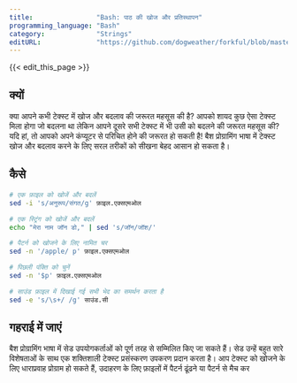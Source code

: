 ```yaml
---
title:                "Bash: पाठ की खोज और प्रतिस्थापन"
programming_language: "Bash"
category:             "Strings"
editURL:              "https://github.com/dogweather/forkful/blob/master/content/hi/bash/searching-and-replacing-text.md"
---
```


{{< edit_this_page >}}

## क्यों

क्या आपने कभी टेक्स्ट में खोज और बदलाव की जरूरत महसूस की है? आपको शायद कुछ ऐसा टेक्स्ट मिला होगा जो बदलना था लेकिन आपने दूसरे सभी टेक्स्ट में भी उसी को बदलने की जरूरत महसूस की? यदि हां, तो आपको अपने कंप्यूटर से परिचित होने की जरूरत हो सकती है! बैश प्रोग्रामिंग भाषा में टेक्स्ट खोज और बदलाव करने के लिए सरल तरीकों को सीखना बेहद आसान हो सकता है।

## कैसे

```Bash
# एक फ़ाइल को खोजें और बदलें
sed -i 's/अनुरूप/संगत/g' फ़ाइल.एक्सएमओल

# एक स्ट्रिंग को खोजें और बदलें
echo "मेरा नाम जॉन डो," | sed 's/जॉन/जॉश/'

# पैटर्न को खोजने के लिए नामित चर
sed -n '/apple/ p' फ़ाइल.एक्सएमओल

# पिछली पंक्ति को चुनें
sed -n '$p' फ़ाइल.एक्सएमओल
```

```Bash
# साउंड फ़ाइल में दिखाई गई सभी भेद का समर्थन करता है
sed -e 's/\s+/ /g' साउंड.सी
```

## गहराई में जाएं

बैश प्रोग्रामिंग भाषा में सेड उपयोगकर्ताओं को पूर्ण तरह से सम्मिलित किए जा सकते हैं। सेड उन्हें बहुत सारे विशेषताओं के साथ एक शक्तिशाली टेक्स्ट प्रसंस्करण उपकरण प्रदान करता है। आप टेक्स्ट को खोजने के लिए धाराप्रवाह प्रोग्राम हो सकते हैं, उदाहरण के लिए फ़ाइलों में पैटर्न ढूंढने या पैटर्न से मैच कर